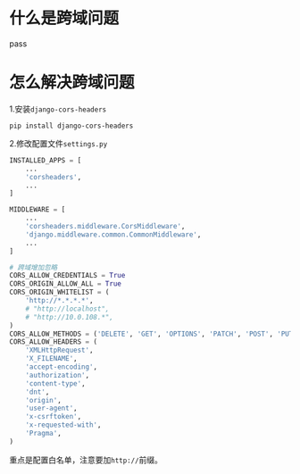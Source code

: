 # 什么是跨域问题

pass

# 怎么解决跨域问题

1.安装`django-cors-headers`

```
pip install django-cors-headers
```

2.修改配置文件`settings.py`

```python
INSTALLED_APPS = [
    ...
    'corsheaders',
    ...
]

MIDDLEWARE = [
    ...
    'corsheaders.middleware.CorsMiddleware',
    'django.middleware.common.CommonMiddleware',
    ...
]

# 跨域增加忽略
CORS_ALLOW_CREDENTIALS = True
CORS_ORIGIN_ALLOW_ALL = True
CORS_ORIGIN_WHITELIST = (
    'http://*.*.*.*',
    # "http://localhost",
    # "http://10.0.108.*",
)
CORS_ALLOW_METHODS = ('DELETE', 'GET', 'OPTIONS', 'PATCH', 'POST', 'PUT', 'VIEW',)
CORS_ALLOW_HEADERS = (
    'XMLHttpRequest',
    'X_FILENAME',
    'accept-encoding',
    'authorization',
    'content-type',
    'dnt',
    'origin',
    'user-agent',
    'x-csrftoken',
    'x-requested-with',
    'Pragma',
)
```

重点是配置白名单，注意要加`http://`前缀。

